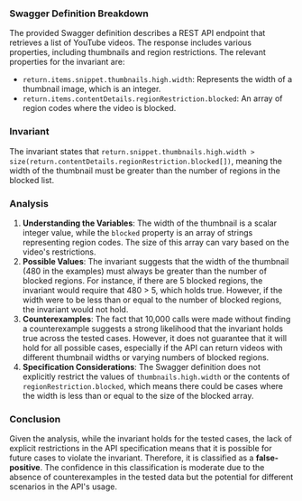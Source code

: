 ### Swagger Definition Breakdown
The provided Swagger definition describes a REST API endpoint that retrieves a list of YouTube videos. The response includes various properties, including thumbnails and region restrictions. The relevant properties for the invariant are:
- `return.items.snippet.thumbnails.high.width`: Represents the width of a thumbnail image, which is an integer.
- `return.items.contentDetails.regionRestriction.blocked`: An array of region codes where the video is blocked.

### Invariant
The invariant states that `return.snippet.thumbnails.high.width > size(return.contentDetails.regionRestriction.blocked[])`, meaning the width of the thumbnail must be greater than the number of regions in the blocked list.

### Analysis
1. **Understanding the Variables**: The width of the thumbnail is a scalar integer value, while the `blocked` property is an array of strings representing region codes. The size of this array can vary based on the video's restrictions.
2. **Possible Values**: The invariant suggests that the width of the thumbnail (480 in the examples) must always be greater than the number of blocked regions. For instance, if there are 5 blocked regions, the invariant would require that 480 > 5, which holds true. However, if the width were to be less than or equal to the number of blocked regions, the invariant would not hold.
3. **Counterexamples**: The fact that 10,000 calls were made without finding a counterexample suggests a strong likelihood that the invariant holds true across the tested cases. However, it does not guarantee that it will hold for all possible cases, especially if the API can return videos with different thumbnail widths or varying numbers of blocked regions.
4. **Specification Considerations**: The Swagger definition does not explicitly restrict the values of `thumbnails.high.width` or the contents of `regionRestriction.blocked`, which means there could be cases where the width is less than or equal to the size of the blocked array.

### Conclusion
Given the analysis, while the invariant holds for the tested cases, the lack of explicit restrictions in the API specification means that it is possible for future cases to violate the invariant. Therefore, it is classified as a **false-positive**. The confidence in this classification is moderate due to the absence of counterexamples in the tested data but the potential for different scenarios in the API's usage.
